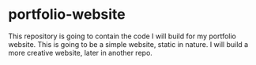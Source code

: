 # portfolio-website
This repository is going to contain the code I will build for my portfolio website. This is going to be a simple website, static in nature. I will build a more creative website, later in another repo.
